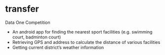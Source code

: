 transfer
========

Data One Competition
+ An android app for finding the nearest sport facilities (e.g. swimming court, badminton court)
+ Retrieving GPS and address to calculate the distance of various facilities
+ Getting current district’s weather information
